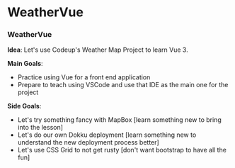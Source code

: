 # WeatherVue
### WeatherVue

**Idea**: Let's use Codeup's Weather Map Project to learn Vue 3. 

**Main Goals**: 

* Practice using Vue for a front end application
* Prepare to teach using VSCode and use that IDE as the main one for the project

**Side Goals**:

* Let's try something fancy with MapBox [learn something new to bring into the lesson]
* Let's do our own Dokku deployment [learn something new to understand the new deployment process better]
* Let's use CSS Grid to not get rusty [don't want bootstrap to have all the fun]